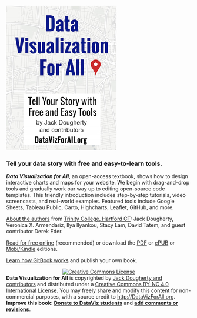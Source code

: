 ![](cover_300wide.jpg)

### Tell your data story with free and easy-to-learn tools.

***Data Visualization for All***, an open-access textbook, shows how to design interactive charts and maps for your website. We begin with drag-and-drop tools and gradually work our way up to editing open-source code templates. This friendly introduction includes step-by-step tutorials, video screencasts, and real-world examples. Featured tools include Google Sheets, Tableau Public, Carto, Highcharts, Leaflet, GitHub, and more.

[About the authors](introduction/who.md) from [Trinity College, Hartford CT](http://www.trincoll.edu): Jack Dougherty, Veronica X. Armendariz, Ilya Ilyankou, Stacy Lam, David Tatem, and guest contributor Derek Eder.

[Read for free online](https://www.gitbook.com/read/book/jackdougherty/datavizforall) (recommended) or download the [PDF](https://www.gitbook.com/download/pdf/book/jackdougherty/datavizforall) or [ePUB](https://www.gitbook.com/download/epub/book/jackdougherty/datavizforall) or [Mobi/Kindle](https://www.gitbook.com/download/mobi/book/jackdougherty/datavizforall) editions.

[Learn how GitBook works](gitbook) and publish your own book.

<div style="text-align:center">
<a rel="license" href="http://creativecommons.org/licenses/by-nc/4.0/">
  <img alt="Creative Commons License" style="border-width:0" src="https://licensebuttons.net/l/by-nc/4.0/88x31.png" />
</a></div>
<div style="text-align:left">
<strong>Data Visualization for All</strong> is copyrighted
by <a href="https://www.datavizforall.org/introduction/who.html">Jack Dougherty and contributors</a>
and distributed under a <a rel="license" href="http://creativecommons.org/licenses/by-nc/4.0/">Creative Commons BY-NC 4.0 International License</a>.
You may freely share and modify this content for non-commercial purposes, with a source credit to <a href="http://DataVizForAll.org">http://DataVizForAll.org</a>.
<br /><strong>Improve this book: <a href="https://www.datavizforall.org/donate/">Donate to DataViz students</a></strong> and <strong><a href="https://www.datavizforall.org/introduction/how.html">add comments or revisions</a></strong>.
</div>
